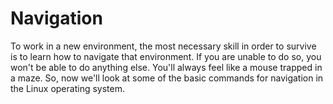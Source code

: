 # Navigation
To work in a new environment, the most necessary skill in order to survive is to learn how to navigate that environment. If you are unable to do so, you won't be able to do anything else. You'll always feel like a mouse trapped in a maze. So, now we'll look at some of the basic commands for navigation in the Linux operating system.